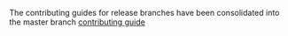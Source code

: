 The contributing guides for release branches have been consolidated into the master branch [contributing guide](https://github.com/cloudfoundry/cli/blob/main/.github/CONTRIBUTING.md)
